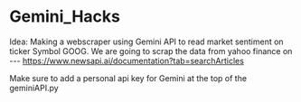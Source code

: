 # Gemini_Hacks
Idea:
Making a webscraper using Gemini API to read market sentiment on ticker Symbol GOOG. We are going to scrap the data from yahoo finance on ---
https://www.newsapi.ai/documentation?tab=searchArticles

Make sure to add a personal api key for Gemini at the top of the geminiAPI.py

